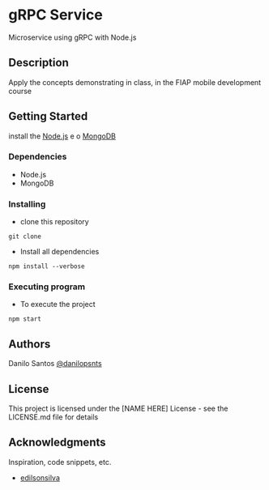 # gRPC Service

Microservice using gRPC with Node.js

## Description

Apply the concepts demonstrating in class, in the FIAP mobile development course

## Getting Started
install the [Node.js](https://nodejs.org/en/) e o [MongoDB](https://www.mongodb.com/pt-br)

### Dependencies

* Node.js
* MongoDB

### Installing

* clone this repository
```
git clone 
```
* Install all dependencies
```
npm install --verbose
```

### Executing program

* To execute the project
```
npm start
```

## Authors

Danilo Santos
[@danilopsnts](https://www.linkedin.com/in/danilopsnts/)


## License

This project is licensed under the [NAME HERE] License - see the LICENSE.md file for details

## Acknowledgments

Inspiration, code snippets, etc.
* [edilsonsilva](https://github.com/edilsonsilva/exemplogrpc)